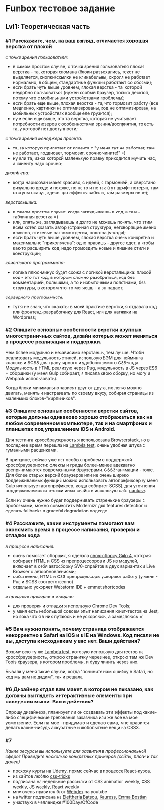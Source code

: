 # Funbox тестовое задание

## Lvl1: Теоретическая часть

### #1 Расскажите, чем, на ваш взгляд, отличается хорошая верстка от плохой

*с точки зрения пользователя:*

* в самом простом случае, с точки зрения пользователя плохая верстка - та, которая сломана (блоки разъехались, текст не выделяется, кнопки/ссылки не кликабельны, скролл не работает
нормально, в общем, стандартные функции работают со сбоями);
* если брать чуть выше уровнем, плохая верстка - та, которой неудобно пользоваться (нужен особый браузер, только десктоп, потому что с мобильными устройствами проблемы);
* если брать еще выше, плохая верстка - та, что тормозит работу (все медленно, картинки не оптимизированы, код не оптимизирован, на мобильных устройствах вообще еле грузится);
* ну и если еще выше, это та верстка, которая не учитывает потребности юзеров с особенностями зрения/восприятия, то есть та, у которой нет доступности;

*с точки зрения менеджера проекта:*

* та, за которую прилетает от клиента с "у меня тут не работает, там не работает, подвисает, тормозит, срочно чините!" =)
* ну или та, из-за которой маленькую правку приходится мучить час, а клиенту надо срочно;

*дизайнера:*

* когда нарисован макет красиво, с идеей, с гармонией, а сверстано визуально вроде и похоже, но не то и не так (тут шрифт потерян, там отступы скачут, здесь про эффекты забыли, 
там размеры не те);

*верстальщика:*

* в самом простом случае: когда заглядываешь в код, а там - табличная верстка =)
* или, опять же, заглядываешь и долго не можешь понять, что этим всем хотел сказать автор (странная структура, неговорящие имено классов, стилевые нагромождения, полотна js-кода);
* если брать чуть выше уровнем, плохая верстка очень конкретна и максимально "приколочена": одно правишь - другое едет, а чтобы как-то расширить код, надо громоздить новые и 
лишние стили и конструкции;

*клиентского программиста:*

* логика плюс-минус будет схожа с логикой верстальщика: плохой код - это тот код, в котором сложно разобраться, код без комментарией, большими, а то и избыточными полотнами, 
без структуры, в котором что-то меняешь - а он падает;

*серверного программиста:*

* тут я не знаю, что сказать: в моей практике верстки, я отдавала код или фронтенд-разработчику для React, или для натяжки на Wordpress;

### #2 Опишите основные особенности верстки крупных многостраничных сайтов, дизайн которых может меняться в процессе реализации и поддержки. 

Чем более модульно и независимо верстаешь, тем лучше. Чтобы реализовать модульность стилей, использую БЭМ для нейминга классов и SCSS для гранулярного и удобочитаемого CSS-кода. Модульность в HTML реализую через Pug, модульность в JS через ES6 + сборщики (у меня Gulp собирает, я писала свою сборку, но могу и Webpack использовать).

Когда блоки минимально зависят друг от друга, их легко можно двигать, менять и настраивать по своему вкусу, собирая страницы из маленьких блоков-"кирпичиков".

### #3 Опишите основные особенности верстки сайтов, которые должны одинаково хорошо отображаться как на любом современном компьютере, так и на смартфонах и планшетах под управлением iOS и Android. 

Для тестинга кроссбраузерность я использовала Browserstack, но в последнее время перешла на [Lambda test](https://www.lambdatest.com/), очень удобная штука с гуманными расценками.

В принципе, сейчас уже нет особых проблем с поддержкой кроссбраузерности: флексы и гриды более-менее адекватно воспринимаются современными браузерами, CSS3-анимации - тоже. Для более старых версий браузеров или не очень широко поддерживаемых функций можно использовать автопрефиксер (у меня Gulp использует автопрефиксер, когда собирает SCSS), для уточнения поддерживаемости тех или иных свойств использую сайт [caniuse](https://caniuse.com/).

Если ну очень нужно будет поддерживать старенькие браузеры с проблемами, можно совместить Modernizr для features detection и сделать fallbacks в graceful degradation подходе.

### #4 Расскажите, какие инструменты помогают вам экономить время в процессе написания, проверки и отладки кода

*в процессе написания:*

* очень помогает сборщик, я сделала [свою сборку Gulp 4](https://github.com/nat-davydova/gulp-build), которая собирает HTML и CSS из препроцессоров и JS из модулей, включает
в себя автосборку SVG-спрайтов в двух вариантах и Live Browser с автообновлениями;
* собственно, HTML и CSS препроцессоры ускоряют работу (у меня - Pug и SCSS соответственно)
* отдельно ускоряет Webstorm IDE + emmet shortcodes

*в процессе проверки и отладки:*

* для проверки и отладки я использую Chrome Dev Tools;
* у меня есть небольшой совсем опыт написания юнит-тестов на Jest, но пока что я в них путаюсь и не ускоряюсь, а замедляюсь =)

### #5 Вам нужно понять, почему страница отображается некорректно в Safari на iOS и в IE на Windows. Код писали не вы, доступа к исходникам у вас нет. Ваши действия? 

Возьму всю ту же [Lambda test](https://www.lambdatest.com/), которую использую для тестов на кроссбраузерность, открою страничку через нее, открою там же Dev Tools браузера, в котором проблемы, и буду чинить через них.

Бывали у меня такие случаи, когда "почините нам ошибку в Safari, но код мы вам не дадим", так и решала.

### #6 Дизайнер отдал вам макет, в котором не показано, как должны выглядеть интерактивные элементы при наведении мыши. Ваши действия?

Спрошу дизайнера, планирует ли он создавать эти эффекты под какие-либо специфические требования заказчика или же все на мое усмотрение. Если на мое - придумаю и сделаю сама, мне нравится делать какие-нибудь аккуратные и любопытные вещи на CSS3.

### #7

*Какие ресурсы вы используете для развития в профессиональной сфере? Приведите несколько конкретных примеров (сайты, блоги и так далее).*

* прохожу курсы на Udemy, прямо сейчас в процессе React-курса. 
* из сайтов люблю [css-tricks](https://css-tricks.com/)
* подписана на недельные рассылки от CSS animation weekly, CSS weekly, JS weekly, React weekly
* мне очень нравится блог [Webdev](https://www.youtube.com/c/YauhenKavalchuk/featured) на youtube
* на twitter подписана на [Eleftheria Batsou](https://twitter.com/BatsouElef), [Kauress](https://twitter.com/kauresss), [Emma Bostian](https://twitter.com/EmmaBostian)
* участвую в челлендже #100DaysOfCode

